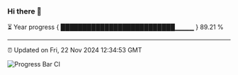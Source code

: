 ### Hi there 👋

⏳ Year progress { ██████████████████████████▁▁▁▁ } 89.21 %

---

⏰ Updated on Fri, 22 Nov 2024 12:34:53 GMT

![Progress Bar CI](https://github.com/liununu/liununu/workflows/Progress%20Bar%20CI/badge.svg)
